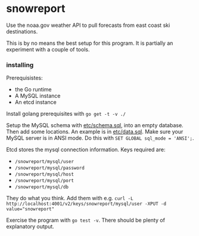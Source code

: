 # snowreport
Use the noaa.gov weather API to pull forecasts from east coast ski destinations.

This is by no means the best setup for this program.
It is partially an experiment with a couple of tools.

### installing

Prerequisistes:
* the Go runtime
* A MySQL instance
* An etcd instance

Install golang prerequisites with `go get -t -v ./`

Setup the MySQL schema with [etc/schema.sql](https://github.com/phone/snowreport/blob/master/etc/schema.sql), into an empty database. Then add some locations. An example is in [etc/data.sql](https://github.com/phone/snowreport/blob/master/etc/data.sql). Make sure your MySQL server is in ANSI mode. Do this with `SET GLOBAL sql_mode = 'ANSI';`.

Etcd stores the mysql connection information. Keys required are:
* `/snowreport/mysql/user`
* `/snowreport/mysql/password`
* `/snowreport/mysql/host`
* `/snowreport/mysql/port`
* `/snowreport/mysql/db`

They do what you think. Add them with e.g. `curl -L http://localhost:4001/v2/keys/snowreport/mysql/user -XPUT -d value="snowreport"`

Exercise the program with `go test -v`. There should be plenty of explanatory output.